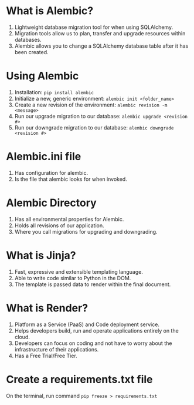 # What is Alembic?
1. Lightweight database migration tool for when using SQLAlchemy.
2. Migration tools allow us to plan, transfer and upgrade resources within databases.
3. Alembic allows you to change a SQLAlchemy database table after it has been created.

# Using Alembic
1. Installation: `pip install alembic`
2. Initialize a new, generic environment: `alembic init <folder_name>`
3. Create a new revision of the environment: `alembic revision -m <message>`
4. Run our upgrade migration to our database: `alembic upgrade <revision #>`
5. Run our downgrade migration to our database: `alembic downgrade <revision #>`

# Alembic.ini file
1. Has configuration for alembic.
2. Is the file that alembic looks for when invoked.

# Alembic Directory
1. Has all environmental properties for Alembic.
2. Holds all revisions of our application.
3. Where you call migrations for upgrading and downgrading.

# What is Jinja?
1. Fast, expressive and extensible templating language.
2. Able to write code similar to Python in the DOM.
3. The template is passed data to render within the final document.

# What is Render?
1. Platform as a Service (PaaS) and Code deployment service.
2. Helps developers build, run and operate applications entirely on the cloud.
3. Developers can focus on coding and not have to worry about the infrastructure of their applications.
4. Has a Free Trial/Free Tier.

# Create a requirements.txt file
On the terminal, run command ```pip freeze > requirements.txt```